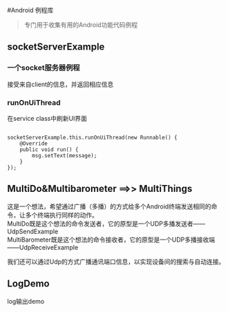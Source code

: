 #Android 例程库 

> 专门用于收集有用的Android功能代码例程

## socketServerExample 

### 一个socket服务器例程 

接受来自client的信息，并返回相应信息 

### runOnUiThread 

在service class中刷新UI界面  
<pre><code>
socketServerExample.this.runOnUiThread(new Runnable() {
    @Override
    public void run() {
        msg.setText(message);
    }
});
</code></pre>

## MultiDo&Multibarometer ==>> MultiThings

这是一个想法，希望通过广播（多播）的方式给多个Android终端发送相同的命令，让多个终端执行同样的动作。  
MultiDo既是这个想法的命令发送者，它的原型是一个UDP多播发送者——UdpSendExample  
MultiBarometer既是这个想法的命令接收者，它的原型是一个UDP多播接收端——UdpReceiveExample

我们还可以通过Udp的方式广播通讯端口信息，以实现设备间的搜索与自动连接。

## LogDemo

log输出demo

